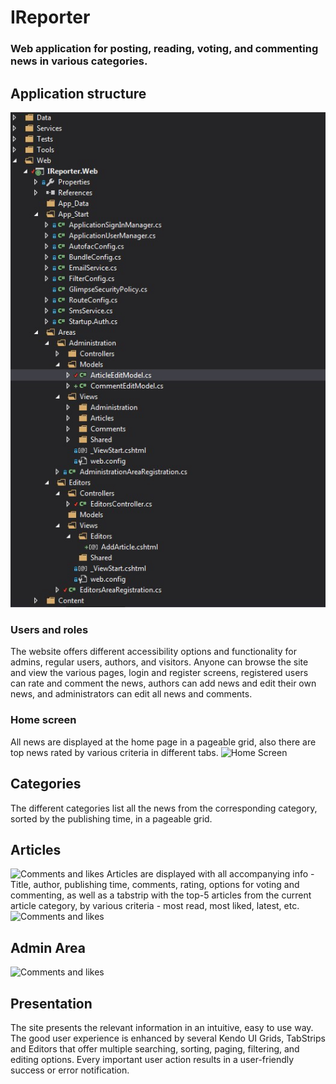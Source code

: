 # IReporter
### Web application for posting, reading, voting, and commenting news in various categories.

## Application structure
![Folder structure](https://raw.githubusercontent.com/dtopalov/IReporter/master/structure.jpg)

### Users and roles
The website offers different accessibility options and functionality for admins, regular users, authors, and visitors. Anyone can browse the site and view the various pages, login and register screens, registered users can rate and comment the news, authors can add news and edit their own news, and administrators can edit all news and comments.
### Home screen
All news are displayed at the home page in a pageable grid, also there are top news rated by various criteria in different tabs.
![Home Screen](https://rawgit.com/dtopalov/IReporter/master/home.jpg)
## Categories
The different categories list all the news from the corresponding category, sorted by the publishing time, in a pageable grid.
## Articles
![Comments and likes](https://rawgit.com/dtopalov/IReporter/master/art.jpg)
Articles are displayed with all accompanying info - Title, author, publishing time, comments, rating, options for voting and commenting, as well as a tabstrip with the top-5 articles from the current article category, by various criteria - most read, most liked, latest, etc.
![Comments and likes](https://rawgit.com/dtopalov/IReporter/master/art_comments_rating.jpg)
## Admin Area
![Comments and likes](https://rawgit.com/dtopalov/IReporter/master/admin.jpg)
## Presentation
The site presents the relevant information in an intuitive, easy to use way. The good user experience is enhanced by several Kendo UI Grids, TabStrips and Editors that offer multiple searching, sorting, paging, filtering, and editing options.
Every important user action results in a user-friendly success or error notification.
